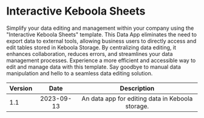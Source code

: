 # Interactive Keboola Sheets
Simplify your data editing and management within your company using the "Interactive Keboola Sheets" template. This Data App eliminates the need to export data to external tools, allowing business users to directly access and edit tables stored in Keboola Storage. By centralizing data editing, it enhances collaboration, reduces errors, and streamlines your data management processes. Experience a more efficient and accessible way to edit and manage data with this template. Say goodbye to manual data manipulation and hello to a seamless data editing solution.

| Version |    Date    |       Description       |
|---------|:----------:|:-----------------------:|
| 1.1     | 2023-09-13 |  An data app for editing data in Keboola storage.
